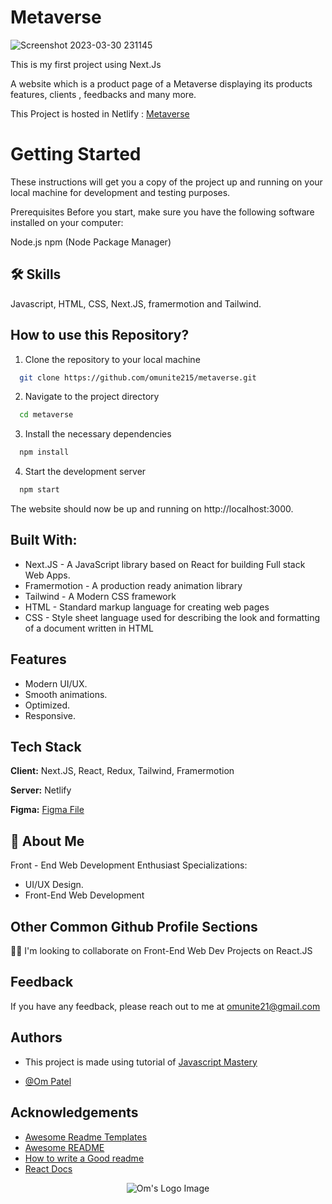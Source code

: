 
# Metaverse

![Screenshot 2023-03-30 231145](https://user-images.githubusercontent.com/78680563/228919998-cf9184f2-3bb1-4999-aa62-a6d75de9814c.png)

This is my first project using Next.Js

A website which is a product page of a Metaverse displaying its products features, clients , feedbacks and many more.

This Project is hosted in Netlify : [Metaverse](https://omsmetaverse.netlify.app/)

# Getting Started
These instructions will get you a copy of the project up and running on your local machine for development and testing purposes.

Prerequisites
Before you start, make sure you have the following software installed on your computer:

Node.js
npm (Node Package Manager)


## 🛠 Skills
Javascript, HTML, CSS, Next.JS, framermotion and Tailwind.


## How to use this Repository?

1. Clone the repository to your local machine

```bash
  git clone https://github.com/omunite215/metaverse.git

```
2. Navigate to the project directory

```bash
  cd metaverse
```
3. Install the necessary dependencies
```bash
  npm install
```

4. Start the development server
```bash
  npm start
```

The website should now be up and running on http://localhost:3000.

## Built With:

- Next.JS - A JavaScript library based on React for building Full stack Web Apps.
- Framermotion - A production ready animation library
- Tailwind - A Modern CSS framework
- HTML - Standard markup language for creating web pages
- CSS - Style sheet language used for describing the look and formatting of a document written in HTML

## Features

- Modern UI/UX.
- Smooth animations.
- Optimized.
- Responsive.


## Tech Stack

**Client:** Next.JS, React, Redux, Tailwind, Framermotion

**Server:** Netlify

**Figma:** [Figma File](https://www.figma.com/file/EyzNoOFak1Nb1bBx9ZKI7E/Modern-UI%2FUX-Framer-Motion?node-id=1-4&t=kIcviOUNQqhsJ1c5-0)




## 🚀 About Me
Front - End Web Development Enthusiast
Specializations:
- UI/UX Design.
- Front-End Web Development


## Other Common Github Profile Sections

👯‍♀️ I'm looking to collaborate on Front-End Web Dev Projects on React.JS




## Feedback

If you have any feedback, please reach out to me at omunite21@gmail.com


## Authors
- This project is made using tutorial of [Javascript Mastery](https://www.youtube.com/watch?v=ugCN_gynFYw&t=170s)

- [@Om Patel](https://github.com/omunite215)


## Acknowledgements

 - [Awesome Readme Templates](https://awesomeopensource.com/project/elangosundar/awesome-README-templates)
 - [Awesome README](https://github.com/matiassingers/awesome-readme)
 - [How to write a Good readme](https://bulldogjob.com/news/449-how-to-write-a-good-readme-for-your-github-project)
 - [React Docs](https://reactjs.org/)



<p align="center">
  <img src="https://user-images.githubusercontent.com/78680563/214765405-cc734a03-8b4b-4051-be25-77d4b088ea69.png" alt="Om's Logo Image"/>
</p>

